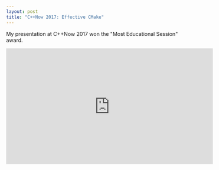 ```yaml
---
layout: post
title: "C++Now 2017: Effective CMake"
---
```


My presentation at C++Now 2017 won the "Most Educational Session" award. 

<iframe
  width="560"
  height="315"
  src="https://www.youtube.com/embed/bsXLMQ6WgIk?si=YzjjFzuBtqOaOyMw"
  title="YouTube video player"
  frameborder="0"
  allow="accelerometer; autoplay; clipboard-write; encrypted-media; gyroscope; picture-in-picture; web-share"
  referrerpolicy="strict-origin-when-cross-origin"
  allowfullscreen></iframe>
